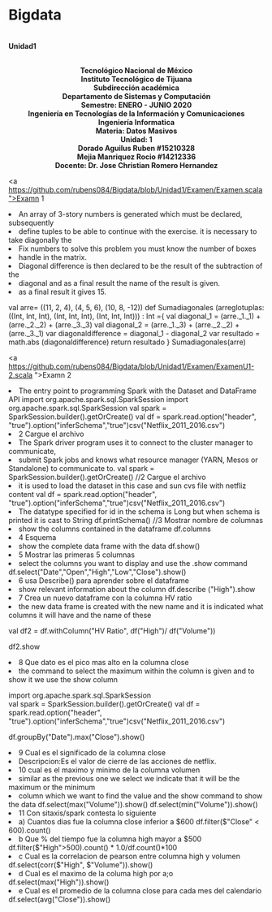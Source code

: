 # Bigdata
<br><strong>Unidad1</strong>
<p align="center">
<br><strong>Tecnológico Nacional de México</strong>
<br><strong>Instituto Tecnológico de Tijuana</strong>
<br><strong>Subdirección académica</strong>
<br><strong>Departamento de Sistemas y Computación</strong>
<br><strong>Semestre: ENERO - JUNIO 2020</strong>
<br><strong>Ingeniería en Tecnologías de la Información y Comunicaciones</strong>
<br><strong>Ingeniería Informatica</strong>
<br><strong>Materia: Datos Masivos</strong>
<br><strong>Unidad: 1</strong>
<br><strong>Dorado Aguilus Ruben #15210328</strong>
   <br><strong>Mejia Manriquez Rocio #14212336</strong>
<br><strong>Docente: Dr. Jose Christian Romero Hernandez</strong>
</p>



<a https://github.com/rubens084/Bigdata/blob/Unidad1/Examen/Examen.scala">Examn 1 </a>

<li>An array of 3-story numbers is generated which must be declared, subsequently
<li>define tuples to be able to continue with the exercise. it is necessary to take diagonally the
<li>Fix numbers to solve this problem you must know the number of boxes
<li>handle in the matrix.
<li>Diagonal difference is then declared to be the result of the subtraction of the
<li>diagonal and as a final result the name of the result is given.
<li>as a final result it gives 15.

val arre= ((11, 2, 4), (4, 5, 6), (10, 8, -12))
def Sumadiagonales (arreglotuplas: ((Int, Int, Int), (Int, Int, Int), (Int, Int, Int))) : Int ={
val diagonal_1 = (arre._1._1) + (arre._2._2) + (arre._3._3)
val diagonal_2 = (arre._1._3) + (arre._2._2) + (arre._3._1)
var diagonaldifference = diagonal_1 - diagonal_2
var resultado = math.abs (diagonaldifference)
return resultado
}
Sumadiagonales(arre)




<a https://github.com/rubens084/Bigdata/blob/Unidad1/Examen/ExamenU1-2.scala ">Examn 2 </a>
                               
<li>The entry point to programming Spark with the Dataset and DataFrame API                                                                                                                                                                                                                                                                                                                                                                                                                                                                                                                                                                                                                                                                                                                                                                                                                                                                                                                                                                                                                                                                                                                                                                                                                                                                                                                                                                                                                                                                                                                                                                                                                                                                                                                                                                                                import org.apache.spark.sql.SparkSession
import org.apache.spark.sql.SparkSession   
val spark = SparkSession.builder().getOrCreate()
val df = spark.read.option("header", "true").option("inferSchema","true")csv("Netflix_2011_2016.csv")
<li>2 Cargue el archivo
<li>The Spark driver program uses it to connect to the cluster manager to communicate, 
<li>submit Spark jobs and knows what resource manager (YARN, Mesos or Standalone) to communicate to.
val spark = SparkSession.builder().getOrCreate()
//2 Cargue el archivo
<li>it is used to load the dataset in this case and sun cvs file with netfliz content
val df = spark.read.option("header", "true").option("inferSchema","true")csv("Netflix_2011_2016.csv")
<li>The datatype specified for id in the schema is Long but when schema is printed it is cast to String
df.printSchema()
//3 Mostrar nombre de columnas
<li>show the columns contained in the dataframe
df.columns
<li>4 Esquema
<li>show the complete data frame with the data
df.show()
<li>5 Mostrar las primeras 5 columnas
<li>select the columns you want to display and use the .show command
df.select("Date","Open","High","Low","Close").show()
<li>6 usa Describe() para aprender sobre el dataframe
<li>show relevant information about the column
df.describe ("High").show 
<li>7 Crea un nuevo dataframe con la columna HV ratio
<li>the new data frame is created with the new name and it is indicated what columns it will have and the name of these

val df2 = df.withColumn("HV Ratio", df("High")/ df("Volume"))

df2.show

  <li>8 Que dato es el pico mas alto en la columna close
<li>the command to select the maximum within the column is given and to show it we use the show column

import org.apache.spark.sql.SparkSession   
val spark = SparkSession.builder().getOrCreate()
val df = spark.read.option("header", "true").option("inferSchema","true")csv("Netflix_2011_2016.csv")

df.groupBy("Date").max("Close").show()

<li>9 Cual es el significado de la columna close
<li>Descripcion:Es el valor de cierre de las acciones de netflix.
<li>10 cual es el maximo y minimo de la columna volumen
<li>similar as the previous one we select we indicate that it will be the maximum or the minimum 
<li>column which we want to find the value and the show command to show the data
df.select(max("Volume")).show()
df.select(min("Volume")).show() 

<li>11 Con sitaxis/spark contesta lo siguiente
<li>a) Cuantos dias fue la columna close inferior a $600
df.filter($"Close" < 600).count()
<li>b Que % del tiempo fue la columna high mayor a $500
df.filter($"High">500).count() * 1.0/df.count()*100
<li>c Cual es la correlacion de pearson entre columna high y volumen
df.select(corr($"High", $"Volume")).show()
<li>d Cual es el maximo de la columa high por a;o
df.select(max("High")).show()

<li>e Cual es el promedio de la columna close para cada  mes del calendario
df.select(avg("Close")).show() 

